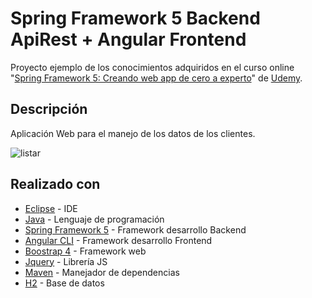 # Spring Framework 5 Backend ApiRest + Angular Frontend

Proyecto ejemplo de los conocimientos adquiridos en el curso online "[Spring Framework 5: Creando web app de cero a experto](https://www.udemy.com/spring-framework-5/)" de [Udemy](https://www.udemy.com/).

## Descripción
Aplicación Web para el manejo de los datos de los clientes.

![listar](https://github.com/Victor96Man/Spring5_ApiRest_Angular_ClientsApp/Documentacion/listar.PNG)

## Realizado con

* [Eclipse](https://www.eclipse.org/) - IDE
* [Java](https://www.java.com/) - Lenguaje de programación
* [Spring Framework 5](https://spring.io/) - Framework desarrollo Backend
* [Angular CLI](https://cli.angular.io/) - Framework desarrollo Frontend
* [Boostrap 4](https://getbootstrap.com/) - Framework web
* [Jquery](https://jquery.com/) - Librería JS
* [Maven](https://maven.apache.org/) - Manejador de dependencias
* [H2](http://www.h2database.com/html/main.html) - Base de datos

